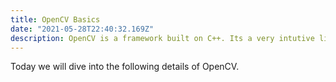 ```yaml
---
title: OpenCV Basics
date: "2021-05-28T22:40:32.169Z"
description: OpenCV is a framework built on C++. Its a very intutive library that is handy to work with many computer vision problems.
---
```


Today we will dive into the following details of OpenCV.

